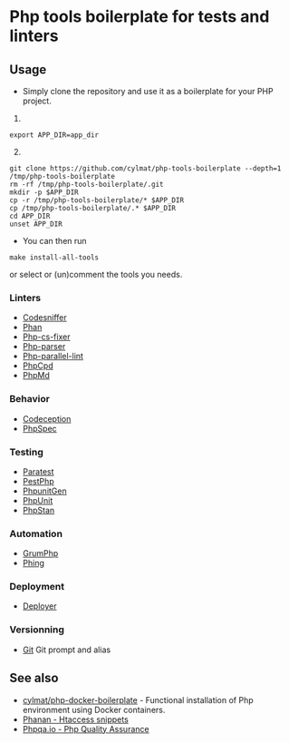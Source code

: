 # Php tools boilerplate for tests and linters

Usage
---
* Simply clone the repository and use it as a boilerplate for your PHP project.
1.
```
export APP_DIR=app_dir
```
2.
```
git clone https://github.com/cylmat/php-tools-boilerplate --depth=1 /tmp/php-tools-boilerplate
rm -rf /tmp/php-tools-boilerplate/.git
mkdir -p $APP_DIR
cp -r /tmp/php-tools-boilerplate/* $APP_DIR
cp /tmp/php-tools-boilerplate/.* $APP_DIR
cd APP_DIR
unset APP_DIR
```
* You can then run 
```
make install-all-tools
```
or select or (un)comment the tools you needs.

### Linters
* [Codesniffer](https://github.com/squizlabs/PHP_CodeSniffer)
* [Phan](https://github.com/phan/phan/wiki)
* [Php-cs-fixer](https://cs.symfony.com/)
* [Php-parser](https://github.com/nikic/PHP-Parser)
* [Php-parallel-lint](https://github.com/php-parallel-lint/PHP-Parallel-Lint)
* [PhpCpd](https://github.com/sebastianbergmann/phpcpd)
* [PhpMd](https://phpmd.org)

### Behavior
* [Codeception](https://codeception.com)
* [PhpSpec](http://www.phpspec.net)

### Testing
* [Paratest](https://github.com/paratestphp/paratest)
* [PestPhp](https://pestphp.com/)
* [PhpunitGen](https://phpunitgen.io/)
* [PhpUnit](https://phpunit.de/)
* [PhpStan](https://phpstan.org/)

### Automation
* [GrumPhp](https://github.com/phpro/grumphp)
* [Phing](https://phing.info)

### Deployment
* [Deployer](https://deployer.org)

### Versionning
* [Git](http://git-scm.com) Git prompt and alias

## See also
* [cylmat/php-docker-boilerplate](https://github.com/cylmat/php-docker-boilerplate/) - Functional installation of Php environment using Docker containers.
* [Phanan - Htaccess snippets](https://github.com/phanan/htaccess)
* [Phpqa.io - Php Quality Assurance](https://phpqa.io)
